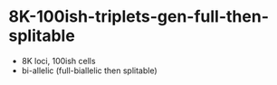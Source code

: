 # 8K-100ish-triplets-gen-full-then-splitable

- 8K loci, 100ish cells
- bi-allelic (full-biallelic then splitable)
